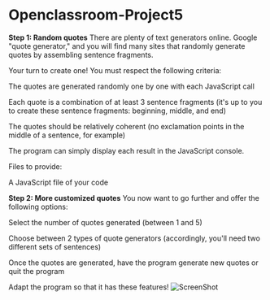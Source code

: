 # Openclassroom-Project5
**Step 1: Random quotes**
There are plenty of text generators online. Google "quote generator," and you will find many sites that randomly generate quotes by assembling sentence fragments.

Your turn to create one! You must respect the following criteria:

The quotes are generated randomly one by one with each JavaScript call

Each quote is a combination of at least 3 sentence fragments (it's up to you to create these sentence fragments: beginning, middle, and end)

The quotes should be relatively coherent (no exclamation points in the middle of a sentence, for example)

The program can simply display each result in the JavaScript console.

Files to provide:

A JavaScript file of your code

**Step 2: More customized quotes**
You now want to go further and offer the following options:

Select the number of quotes generated (between 1 and 5)

Choose between 2 types of quote generators (accordingly, you'll need two different sets of sentences)

Once the quotes are generated, have the program generate new quotes or quit the program

Adapt the program so that it has these features!
![ScreenShot](/Openclassroom-project5-master/images/screen.png)

